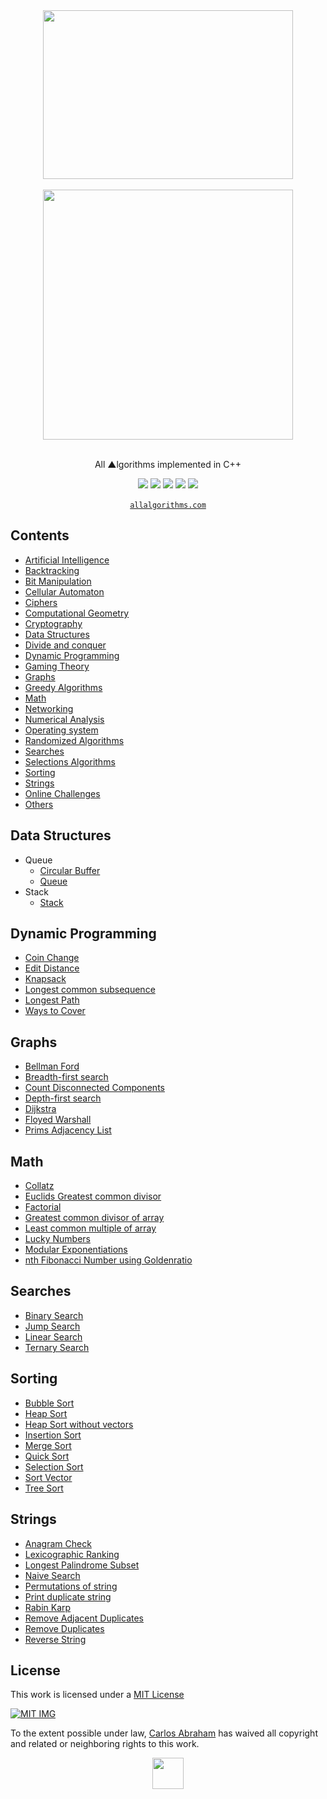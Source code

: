<div align="center">
	<img width="400" height="270" src="http://konpa.github.io/devicon/devicon.git/icons/cplusplus/cplusplus-original.svg">
	<br>
	<br>
	<img src="https://cdn.abranhe.com/projects/algorithms/algorithms.svg" width="400px">
  <br>
	<br>
  <p>All ▲lgorithms implemented in C++</p>
	<a href="https://algorithms.abranhe.com"><img src="https://cdn.abranhe.com/projects/algorithms/badge.svg"></a>
	<a href="https://github.com/abranhe/algorithms/blob/master/LICENSE"><img src="https://img.shields.io/github/license/abranhe/algorithms.svg" /></a>
	<a href="https://cash.me/$abranhe"><img src="https://cdn.abraham.gq/badges/cash-me.svg"></a>
	<a href="https://www.patreon.com/abranhe"><img src="https://cdn.abraham.gq/badges/patreon.svg" /></a>
	<a href="https://paypal.me/abranhe/10"><img src="https://cdn.abraham.gq/badges/paypal.svg" /></a>
	<br>
	<br>
	<a href="https://allalgorithms.com"><code>allalgorithms.com</code></a>
</div>


## Contents

- [Artificial Intelligence](#artificial-intelligence)
- [Backtracking](#backtracking)
- [Bit Manipulation](#bit-manipulation)
- [Cellular Automaton](#cellular-automaton)
- [Ciphers](#ciphers)
- [Computational Geometry](#computational-geometry)
- [Cryptography](#cryptography)
- [Data Structures](#data-structures)
- [Divide and conquer](#divide-and-conquer)
- [Dynamic Programming](#dynamic-programming)
- [Gaming Theory](#gaming-theory)
- [Graphs](#graphs)
- [Greedy Algorithms](#greedy-algorithms)
- [Math](#math)
- [Networking](#networking)
- [Numerical Analysis](#numerical-analysis)
- [Operating system](#operating-system)
- [Randomized Algorithms](#randomized-algorithms)
- [Searches](#searches)
- [Selections Algorithms](#selections-algorithms)
- [Sorting](#sorting)
- [Strings](#strings)
- [Online Challenges](#online-challenges)
- [Others](#others)

## Data Structures

- Queue
	- [Circular Buffer](data-structures/queue/circular_buffer.cpp)
	- [Queue](data-structures/queue/queue.cpp)
- Stack
	- [Stack](data-structures/stack/stack.cpp)

## Dynamic Programming

- [Coin Change](dynamic-programming/coin_change.cpp)
- [Edit Distance](dynamic-programming/edit_distance.cpp)
- [Knapsack](dynamic-programming/knapsack.cpp)
- [Longest common subsequence](dynamic-programming/lcs.cpp)
- [Longest Path](dynamic-programming/longest_path.cpp)
- [Ways to Cover](dynamic-programming/ways_to_cover.cpp)

## Graphs

- [Bellman Ford](graphs/bellman_ford.cpp)
- [Breadth-first search](graphs/bfs.cpp)
- [Count Disconnected Components](graphs/count_disconnected_components.cpp)
- [Depth-first search](graphs/dfs.cpp)
- [Dijkstra](graphs/dijkstra.cpp)
- [Floyed Warshall](graphs/floyd_warshall.cpp)
- [Prims Adjacency List](graphs/prims_adjacency_list.cpp)

## Math

- [Collatz](math/collatz.cpp)
- [Euclids Greatest common divisor](math/euclids_gcd.cpp)
- [Factorial](math/factorial.cpp)
- [Greatest common divisor of array](math/gcd_of_array.cpp)
- [Least common multiple of array](math/lcm_of_array.cpp)
- [Lucky Numbers](math/lucky_numbers.cpp)
- [Modular Exponentiations](math/modular_exponentiations.cpp)
- [nth Fibonacci Number using Goldenratio](math/nth_fibonacci_using_goldenratio.cpp)

## Searches

- [Binary Search](searches/binary_search.cpp)
- [Jump Search](searches/jump_search.cpp)
- [Linear Search](searches/linear_search.cpp)
- [Ternary Search](searches/ternary_search.cpp)

## Sorting

- [Bubble Sort](sorting/bubble_sort.cpp)
- [Heap Sort](sorting/heap_sort.cpp)
- [Heap Sort without vectors](sorting/heap_sort_without_vectors.cpp)
- [Insertion Sort](sorting/insertion_sort.cpp)
- [Merge Sort](sorting/merge_sort.cpp)
- [Quick Sort](sorting/quick_sort.cpp)
- [Selection Sort](sorting/selection_sort.cpp)
- [Sort Vector](sorting/sort_vector.cpp)
- [Tree Sort](sorting/tree_sort.cpp)

## Strings

- [Anagram Check](strings/anagram_check.cpp)
- [Lexicographic Ranking](strings/lexicographic_ranking.cpp)
- [Longest Palindrome Subset](strings/longest_palindrome_subset.cpp)
- [Naive Search](strings/naive_search.cpp)
- [Permutations of string](strings/permutations_of_string.cpp)
- [Print duplicate string](strings/print_duplicate_string.cpp)
- [Rabin Karp](strings/rabin_karp.cpp)
- [Remove Adjacent Duplicates](strings/remove_adjacent_duplicates.cpp)
- [Remove Duplicates](strings/remove_duplicates.cpp)
- [Reverse String](strings/reverse_string.cpp)

## License

This work is licensed under a [MIT License](https://github.com/abranhe/algorithms/blob/master/LICENSE)

[![MIT IMG](https://cdn.abraham.gq/projects/algorithms/mit-license.png)](https://github.com/abranhe/algorithms/blob/master/LICENSE)

To the extent possible under law, [Carlos Abraham](https://go.abranhe.com/github) has waived all copyright and related or neighboring rights to this work.


<div align="center">
	<a href="https://github.com/abranhe/algorithms">
		<img src="https://cdn.abranhe.com/projects/algorithms/logo.svg" width="50px">
	</a>
  <br>
</div>
